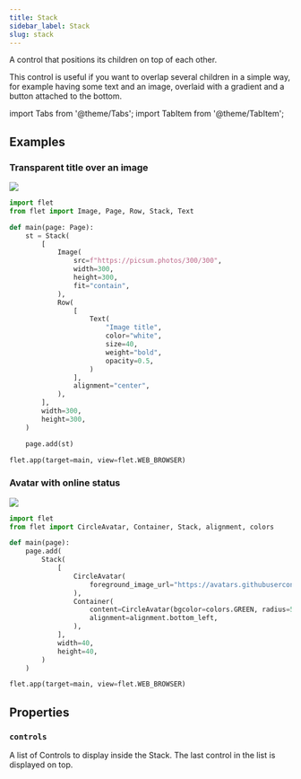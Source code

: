 ```yaml
---
title: Stack
sidebar_label: Stack
slug: stack
---
```


A control that positions its children on top of each other.

This control is useful if you want to overlap several children in a simple way, for example having some text and an image, overlaid with a gradient and a button attached to the bottom.

import Tabs from '@theme/Tabs';
import TabItem from '@theme/TabItem';

## Examples

### Transparent title over an image

<img src="/img/docs/controls/stack/image-title.png" className="screenshot-50" />

<Tabs groupId="language">
  <TabItem value="python" label="Python" default>

```python
import flet
from flet import Image, Page, Row, Stack, Text

def main(page: Page):
    st = Stack(
        [
            Image(
                src=f"https://picsum.photos/300/300",
                width=300,
                height=300,
                fit="contain",
            ),
            Row(
                [
                    Text(
                        "Image title",
                        color="white",
                        size=40,
                        weight="bold",
                        opacity=0.5,
                    )
                ],
                alignment="center",
            ),
        ],
        width=300,
        height=300,
    )

    page.add(st)

flet.app(target=main, view=flet.WEB_BROWSER)
```

  </TabItem>
</Tabs>

### Avatar with online status

<img src="/img/docs/controls/stack/avatar-with-status.png" className="screenshot-10"/>

<Tabs groupId="language">
  <TabItem value="python" label="Python" default>

```python
import flet
from flet import CircleAvatar, Container, Stack, alignment, colors

def main(page):
    page.add(
        Stack(
            [
                CircleAvatar(
                    foreground_image_url="https://avatars.githubusercontent.com/u/5041459?s=88&v=4"
                ),
                Container(
                    content=CircleAvatar(bgcolor=colors.GREEN, radius=5),
                    alignment=alignment.bottom_left,
                ),
            ],
            width=40,
            height=40,
        )
    )

flet.app(target=main, view=flet.WEB_BROWSER)
```

  </TabItem>
</Tabs>

## Properties

### `controls`

A list of Controls to display inside the Stack. The last control in the list is displayed on top.